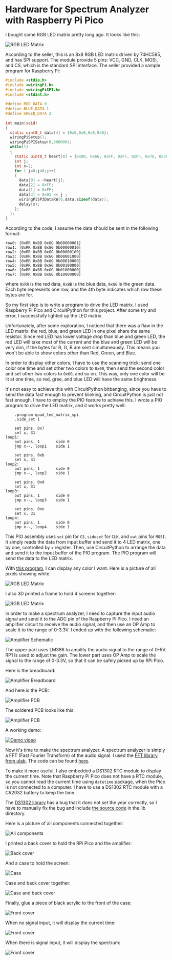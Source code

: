 Hardware for Spectrum Analyzer with Raspberry Pi Pico
=====================================================

I bought some RGB LED matrix pretty long ago. It looks like this:

![RGB LED Matrix](photos/rpi-spectrum-analyzer-1.jpg)

According to the seller, this is an 8x8 RGB LED matrix driven by 74HC595, and has SPI support.
The module provide 5 pins: VCC, GND, CLK, MOSI, and CS, which is the standard SPI interface.
The seller provided a sample program for Raspberry Pi:


```c
#include <stdio.h>
#include <wiringPi.h>
#include <wiringPiSPI.h>
#include <stdint.h>
 
#define RED_DATA 0
#define BLUE_DATA 1
#define GREEN_DATA 2
 
int main(void)
{
  static uint8_t data[4] = {0x0,0x0,0x0,0x0};
  wiringPiSetup();
  wiringPiSPISetup(0,500000);
  while(1)
  {
    static uint8_t heart[8] = {0x00, 0x66, 0xFF, 0xFF, 0xFF, 0x7E, 0x3C, 0x18};
    int j;
    int x=2;
    for ( j=0;j<8;j++)
    {
      data[0] = ~heart[j];
      data[2] = 0xFF;
      data[1] = 0xFF;
      data[3] = 0x01 << j ;
      wiringPiSPIDataRW(0,data,sizeof(data));
      delay(x);
    };
  };
}
```

According to the code, I assume the data should be sent in the following format:

```
row0: [0xRR 0xBB 0xGG 0b00000001]
row1: [0xRR 0xBB 0xGG 0b00000010]
row2: [0xRR 0xBB 0xGG 0b00000100]
row3: [0xRR 0xBB 0xGG 0b00001000]
row4: [0xRR 0xBB 0xGG 0b00010000]
row5: [0xRR 0xBB 0xGG 0b00100000]
row6: [0xRR 0xBB 0xGG 0b01000000]
row7: [0xRR 0xBB 0xGG 0b10000000]
```

where `0xRR` is the red data, `0xBB` is the blue data, `0xGG` is the green data.
Each byte represents one row, and the 4th byte indicates which row these bytes are for.


So my first step is to write a program to drive the LED matrix. I used Raspberry Pi Pico and CircuitPython for this project. After some try and error, I successfully lighted up the LED matrix.

Unfortunately, after some exploration, I noticed that there was a flaw in the LED matrix: the red, blue, and green LED in one pixel share the same resistor. Since red LED has lower voltage drop than blue and green LED, the red LED will take most of the current and the blue and green LED will be very dim, if the bytes for R, G, B are sent simultaneously. This means you won't be able to show colors other than Red, Green, and Blue.

In order to display other colors, I have to use the scanning trick: send one color one time and set other two colors to `0x00`, then send the second color and set other two colors to `0x00`, and so on. This way, only one color will be lit at one time, so red, gree, and blue LED will have the same brightness.

It's not easy to achieve this with CircuitPython bitbanging, since you have to send the data fast enough to prevent blinking, and CircuitPython is just not fast enough. I have to employ the PIO feature to achieve this. I wrote a PIO program to drive the LED matrix, and it works pretty well:


```
    .program quad_led_matrix_spi
    .side_set 1

    set pins, 0x7
    set x, 31
loop1:
    out pins, 1       side 0
    jmp x--, loop1    side 1
    
    set pins, 0xb
    set x, 31
loop2:
    out pins, 1       side 0
    jmp x--, loop2    side 1

    set pins, 0xd
    set x, 31
loop3:
    out pins, 1       side 0
    jmp x--, loop3    side 1

    set pins, 0xe
    set x, 31
loop4:
    out pins, 1       side 0
    jmp x--, loop4    side 1
```

This PIO assembly uses `set` pin for `CS`, `sideset` for `CLK`, and `out` pins for `MOSI`.
It simply reads the data from input buffer and send it to 4 LED matrix, one by one, controlled by `x` register. Then, use CircuitPython to arrange the data and send it to the input buffer of the PIO program. The PIO program will send the data to the LED matrix.

With [this program](../rp2040/pixelmatrix.py), I can display any color I want. Here is a picture of all pixels showing white:

![RGB LED Matrix](photos/rpi-spectrum-analyzer-2.jpg)

I also 3D printed a frame to hold 4 screens together:

![RGB LED Matrix](photos/rpi-spectrum-analyzer-3.jpg)

In order to make a spectrum analyzer, I need to capture the input audio signal and send it to the ADC pin of the Raspberry Pi Pico. I need an amplifier circuit to receive the audio signal, and then use an OP Amp to scale it to the range of 0-3.3V. I ended up with the following schematic:

![Amplifier Schematic](../schematic/lm386-amplifier.png)

The upper part uses LM386 to amplify the audio signal to the range of 0-5V. RP1 is used to adjust the gain. The lower part uses OP Amp to scale the signal to the range of 0-3.3V, so that it can be safely picked up by RPi Pico.

Here is the breadboard:

![Amplifier Breadboard](photos/rpi-spectrum-analyzer-4.jpg)

And here is the PCB:

![Amplifier PCB](../schematic/lm386-amplifier-pcb.png)

The soldered PCB looks like this:

![Amplifier PCB](photos/rpi-spectrum-analyzer-5.jpg)

A working demo:


[![Demo video](https://img.youtube.com/vi/hzou3v_QzIQ/0.jpg)](https://youtu.be/hzou3v_QzIQ)

Now it's time to make the spectrum analyzer. A spectrum analyzer is simply a FFT (Fast Fourier Transform) of the audio signal. I used the [FFT library from ulab](https://micropython-ulab.readthedocs.io/en/latest/numpy-fft.html). The code can be found [here](../rp2040/code.py).

To make it more useful, I also embedded a DS1302 RTC module to display the current time.
Note that Raspberry Pi Pico does not have a RTC module, so you cannot read the current time using `datetime` package, when the Pico is not connected to a computer. I have to use a DS1302 RTC module with a CR2032 battery to keep the time.

The [DS1302 library](https://github.com/odeevee/DS1302_CircuitPython) has a bug that it does not set the year correctly, so I have to manually fix the bug and include [the source code](../rp2040/lib/ds1302.py) in the lib directory.

Here is a picture of all components connected together:

![All components](photos/rpi-spectrum-analyzer-6.jpg)

I printed a back cover to hold the RPi Pico and the amplifier:

![Back cover](photos/rpi-spectrum-analyzer-7.jpg)

And a case to hold the screen:

![Case](photos/rpi-spectrum-analyzer-8.jpg)

Case and back cover together:

![Case and back cover](photos/rpi-spectrum-analyzer-9.jpg)

Finally, glue a piece of black acrylic to the front of the case:

![Front cover](photos/rpi-spectrum-analyzer-10.jpg)

When no signal input, it will display the current time:

![Front cover](photos/rpi-spectrum-analyzer-11.jpg)

When there is signal input, it will display the spectrum:

![Front cover](photos/rpi-spectrum-analyzer-12.jpg)



